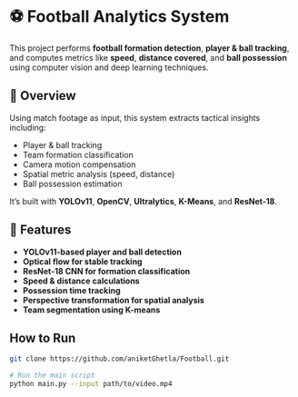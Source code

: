 # ⚽ Football Analytics System

This project performs **football formation detection**, **player & ball tracking**, and computes metrics like **speed**, **distance covered**, and **ball possession** using computer vision and deep learning techniques.

## 📌 Overview

Using match footage as input, this system extracts tactical insights including:
- Player & ball tracking
- Team formation classification
- Camera motion compensation
- Spatial metric analysis (speed, distance)
- Ball possession estimation

It’s built with **YOLOv11**, **OpenCV**, **Ultralytics**, **K-Means**, and **ResNet-18**.


## 🌟 Features

- **YOLOv11-based player and ball detection**
- **Optical flow for stable tracking**
- **ResNet-18 CNN for formation classification**
- **Speed & distance calculations**
- **Possession time tracking**
- **Perspective transformation for spatial analysis**
- **Team segmentation using K-means**


##  How to Run

```bash
git clone https://github.com/aniketGhetla/Football.git

# Run the main script
python main.py --input path/to/video.mp4
